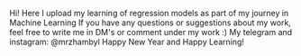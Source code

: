 Hi! Here I upload my learning of regression models as part of my journey in Machine Learning
If you have any questions or suggestions about my work, feel free to write me in DM's or comment under my work :)
My telegram and instagram: @mrzhambyl
Happy New Year and Happy Learning!
